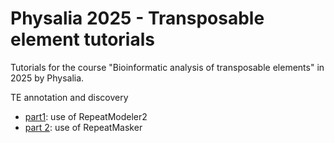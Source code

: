 # Physalia 2025 - Transposable element tutorials

Tutorials for the course "Bioinformatic analysis of transposable elements" in 2025 by Physalia.

TE annotation and discovery
- [part1](https://github.com/ValentinaPeona/PhysaliaTE2025/blob/main/Practicals/Practical1_part1.md): use of RepeatModeler2
- [part 2](https://github.com/ValentinaPeona/PhysaliaTE2025/blob/main/Practicals/Practical1_part2.md): use of RepeatMasker
